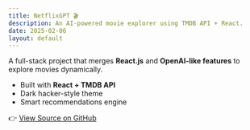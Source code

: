 ```yaml
---
title: NetflixGPT 🎬
description: An AI-powered movie explorer using TMDB API + React.
date: 2025-02-06
layout: default
---
```


A full-stack project that merges **React.js** and **OpenAI-like features** to explore movies dynamically.  
- Built with **React + TMDB API**  
- Dark hacker-style theme  
- Smart recommendations engine  

👉 [View Source on GitHub](#)  